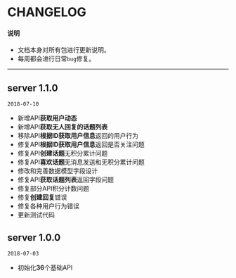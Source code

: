 # CHANGELOG

#### 说明

  * 文档本身对所有包进行更新说明。
  * 每周都会进行日常`bug`修复。

---

## server 1.1.0

`2018-07-10`

  - 新增API**获取用户动态**
  - 新增API**获取无人回复的话题列表**
  - 移除API**根据ID获取用户信息**返回的用户行为
  - 修复API**根据ID获取用户信息**返回是否关注问题
  - 修复API**创建话题**无积分累计问题
  - 修复API**喜欢话题**无消息发送和无积分累计问题
  - 修改和完善数据模型字段设计
  - 修复API**获取话题列表**返回字段问题
  - 修复部分API积分计数问题
  - 修复**创建回复**错误
  - 修复各种用户行为错误
  - 更新测试代码

## server 1.0.0

`2018-07-03`

  - 初始化**36**个基础API